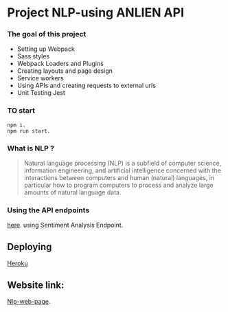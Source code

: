 # Project NLP-using ANLIEN API

### The goal of this project

- Setting up Webpack
- Sass styles
- Webpack Loaders and Plugins
- Creating layouts and page design
- Service workers
- Using APIs and creating requests to external urls
- Unit Testing Jest



### TO start 
```
npm i.
npm run start. 
```

### What is NLP ?

> Natural language processing (NLP) is a subfield of computer science, information engineering, and artificial intelligence
> concerned with the interactions between computers and human (natural) languages, in particular how to program computers to
> process and analyze large amounts of natural language data.

### Using the API endpoints

[here](https://docs.aylien.com/textapi/endpoints/#api-endpoints). using Sentiment Analysis Endpoint.

## Deploying

[Heroku](https://www.heroku.com/)

## Website link: 
[Nlp-web-page](https://nlp-evaluates-sentiment-app.herokuapp.com).
